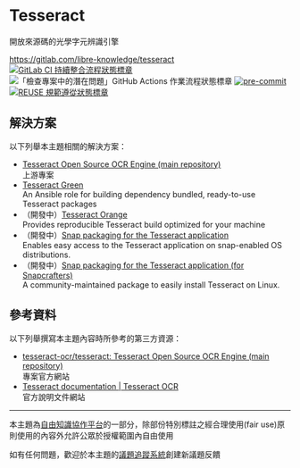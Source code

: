 # Tesseract

開放來源碼的光學字元辨識引擎

<https://gitlab.com/libre-knowledge/tesseract>  
[![GitLab CI 持續整合流程狀態標章](https://gitlab.com/libre-knowledge/tesseract/badges/main/pipeline.svg?ignore_skipped=true "點擊查看 GitLab CI 持續整合流程的運行狀態")](https://gitlab.com/libre-knowledge/tesseract/-/commits/main) ![「檢查專案中的潛在問題」GitHub Actions 作業流程狀態標章](https://github.com/libre-knowledge/tesseract/actions/workflows/check-potential-problems.yml/badge.svg "本專案使用 GitHub Actions 自動化檢查專案中的潛在問題") [![pre-commit](https://img.shields.io/badge/pre--commit-enabled-brightgreen?logo=pre-commit&logoColor=white "本專案使用 pre-commit 檢查專案中的潛在問題")](https://github.com/pre-commit/pre-commit) [![REUSE 規範遵從狀態標章](https://api.reuse.software/badge/github.com/libre-knowledge/tesseract "本專案遵從 REUSE 規範降低軟體授權合規成本")](https://api.reuse.software/info/github.com/libre-knowledge/tesseract)

## 解決方案

以下列舉本主題相關的解決方案：

* [Tesseract Open Source OCR Engine (main repository)](https://github.com/tesseract-ocr/tesseract)  
  上游專案
* [Tesseract Green](https://gitlab.com/tesseract-prebuilt/tesseract-green)  
  An Ansible role for building dependency bundled, ready-to-use Tesseract packages
* （開發中）[Tesseract Orange](https://gitlab.com/tesseract-prebuilt/tesseract-orange)  
  Provides reproducible Tesseract build optimized for your machine
* （開發中）[Snap packaging for the Tesseract application](https://github.com/brlin-tw/tesseract-snap)  
  Enables easy access to the Tesseract application on snap-enabled OS distributions.
* （開發中）[Snap packaging for the Tesseract application (for Snapcrafters)](https://github.com/snapcrafters/tesseract)  
  A community-maintained package to easily install Tesseract on Linux.

## 參考資料

以下列舉撰寫本主題內容時所參考的第三方資源：

* [tesseract-ocr/tesseract: Tesseract Open Source OCR Engine (main repository)](https://github.com/tesseract-ocr/tesseract)  
  專案官方網站
* [Tesseract documentation | Tesseract OCR](https://tesseract-ocr.github.io/)  
  官方說明文件網站

---

本主題為[自由知識協作平台](https://gitlab.com/libre-knowledge/libre-knowledge)的一部分，除部份特別標註之經合理使用(fair use)原則使用的內容外允許公眾於授權範圍內自由使用

如有任何問題，歡迎於本主題的[議題追蹤系統](https://gitlab.com/libre-knowledge/tesseract/-/issues)創建新議題反饋
